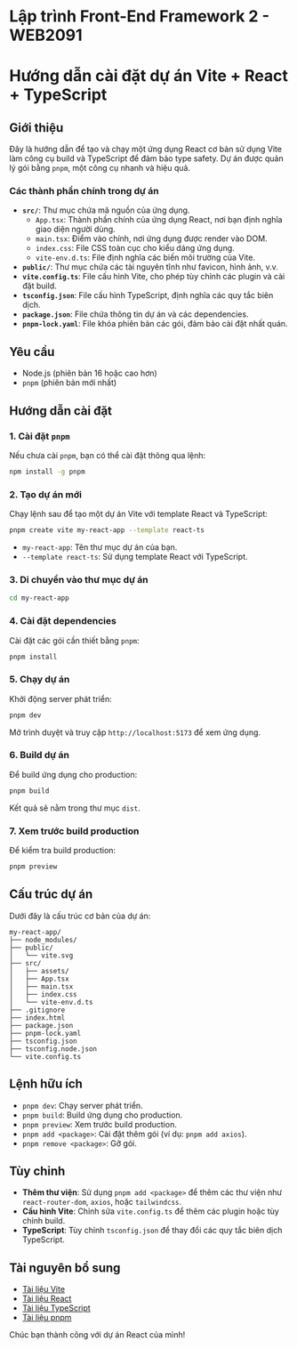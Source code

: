 # Lập trình Front-End Framework 2 - WEB2091

# Hướng dẫn cài đặt dự án Vite + React + TypeScript

## Giới thiệu

Đây là hướng dẫn để tạo và chạy một ứng dụng React cơ bản sử dụng Vite làm công cụ build và TypeScript để đảm bảo type safety. Dự án được quản lý gói bằng `pnpm`, một công cụ nhanh và hiệu quả.

### Các thành phần chính trong dự án

- **`src/`**: Thư mục chứa mã nguồn của ứng dụng.
  - `App.tsx`: Thành phần chính của ứng dụng React, nơi bạn định nghĩa giao diện người dùng.
  - `main.tsx`: Điểm vào chính, nơi ứng dụng được render vào DOM.
  - `index.css`: File CSS toàn cục cho kiểu dáng ứng dụng.
  - `vite-env.d.ts`: File định nghĩa các biến môi trường của Vite.
- **`public/`**: Thư mục chứa các tài nguyên tĩnh như favicon, hình ảnh, v.v.
- **`vite.config.ts`**: File cấu hình Vite, cho phép tùy chỉnh các plugin và cài đặt build.
- **`tsconfig.json`**: File cấu hình TypeScript, định nghĩa các quy tắc biên dịch.
- **`package.json`**: File chứa thông tin dự án và các dependencies.
- **`pnpm-lock.yaml`**: File khóa phiên bản các gói, đảm bảo cài đặt nhất quán.

## Yêu cầu

- Node.js (phiên bản 16 hoặc cao hơn)
- `pnpm` (phiên bản mới nhất)

## Hướng dẫn cài đặt

### 1. Cài đặt `pnpm`

Nếu chưa cài `pnpm`, bạn có thể cài đặt thông qua lệnh:

```bash
npm install -g pnpm
```

### 2. Tạo dự án mới

Chạy lệnh sau để tạo một dự án Vite với template React và TypeScript:

```bash
pnpm create vite my-react-app --template react-ts
```

- `my-react-app`: Tên thư mục dự án của bạn.
- `--template react-ts`: Sử dụng template React với TypeScript.

### 3. Di chuyển vào thư mục dự án

```bash
cd my-react-app
```

### 4. Cài đặt dependencies

Cài đặt các gói cần thiết bằng `pnpm`:

```bash
pnpm install
```

### 5. Chạy dự án

Khởi động server phát triển:

```bash
pnpm dev
```

Mở trình duyệt và truy cập `http://localhost:5173` để xem ứng dụng.

### 6. Build dự án

Để build ứng dụng cho production:

```bash
pnpm build
```

Kết quả sẽ nằm trong thư mục `dist`.

### 7. Xem trước build production

Để kiểm tra build production:

```bash
pnpm preview
```

## Cấu trúc dự án

Dưới đây là cấu trúc cơ bản của dự án:

```
my-react-app/
├── node_modules/
├── public/
│   └── vite.svg
├── src/
│   ├── assets/
│   ├── App.tsx
│   ├── main.tsx
│   ├── index.css
│   └── vite-env.d.ts
├── .gitignore
├── index.html
├── package.json
├── pnpm-lock.yaml
├── tsconfig.json
├── tsconfig.node.json
└── vite.config.ts
```

## Lệnh hữu ích

- `pnpm dev`: Chạy server phát triển.
- `pnpm build`: Build ứng dụng cho production.
- `pnpm preview`: Xem trước build production.
- `pnpm add <package>`: Cài đặt thêm gói (ví dụ: `pnpm add axios`).
- `pnpm remove <package>`: Gỡ gói.

## Tùy chỉnh

- **Thêm thư viện**: Sử dụng `pnpm add <package>` để thêm các thư viện như `react-router-dom`, `axios`, hoặc `tailwindcss`.
- **Cấu hình Vite**: Chỉnh sửa `vite.config.ts` để thêm các plugin hoặc tùy chỉnh build.
- **TypeScript**: Tùy chỉnh `tsconfig.json` để thay đổi các quy tắc biên dịch TypeScript.

## Tài nguyên bổ sung

- [Tài liệu Vite](https://vitejs.dev/)
- [Tài liệu React](https://react.dev/)
- [Tài liệu TypeScript](https://www.typescriptlang.org/)
- [Tài liệu pnpm](https://pnpm.io/)

Chúc bạn thành công với dự án React của mình!

